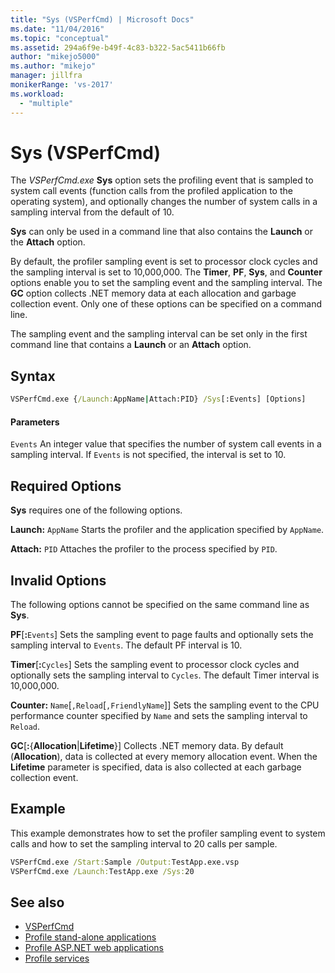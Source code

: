 ```yaml
---
title: "Sys (VSPerfCmd) | Microsoft Docs"
ms.date: "11/04/2016"
ms.topic: "conceptual"
ms.assetid: 294a6f9e-b49f-4c83-b322-5ac5411b66fb
author: "mikejo5000"
ms.author: "mikejo"
manager: jillfra
monikerRange: 'vs-2017'
ms.workload:
  - "multiple"
---
```

# Sys (VSPerfCmd)
The *VSPerfCmd.exe* **Sys** option sets the profiling event that is sampled to system call events (function calls from the profiled application to the operating system), and optionally changes the number of system calls in a sampling interval from the default of 10.

 **Sys** can only be used in a command line that also contains the **Launch** or the **Attach** option.

 By default, the profiler sampling event is set to processor clock cycles and the sampling interval is set to 10,000,000. The **Timer**, **PF**, **Sys**, and **Counter** options enable you to set the sampling event and the sampling interval. The **GC** option collects .NET memory data at each allocation and garbage collection event. Only one of these options can be specified on a command line.

 The sampling event and the sampling interval can be set only in the first command line that contains a **Launch** or an **Attach** option.

## Syntax

```cmd
VSPerfCmd.exe {/Launch:AppName|Attach:PID} /Sys[:Events] [Options]
```

#### Parameters
 `Events`
 An integer value that specifies the number of system call events in a sampling interval. If `Events` is not specified, the interval is set to 10.

## Required Options
 **Sys** requires one of the following options.

 **Launch:** `AppName`
 Starts the profiler and the application specified by `AppName`.

 **Attach:** `PID`
 Attaches the profiler to the process specified by `PID`.

## Invalid Options
 The following options cannot be specified on the same command line as **Sys**.

 **PF**[**:**`Events`]
 Sets the sampling event to page faults and optionally sets the sampling interval to `Events`. The default PF interval is 10.

 **Timer**[**:**`Cycles`]
 Sets the sampling event to processor clock cycles and optionally sets the sampling interval to `Cycles`. The default Timer interval is 10,000,000.

 **Counter:** `Name`[`,Reload`[`,FriendlyName`]]
 Sets the sampling event to the CPU performance counter specified by `Name` and sets the sampling interval to `Reload`.

 **GC**[**:**{**Allocation**&#124;**Lifetime**}]
 Collects .NET memory data. By default (**Allocation**), data is collected at every memory allocation event. When the **Lifetime** parameter is specified, data is also collected at each garbage collection event.

## Example
 This example demonstrates how to set the profiler sampling event to system calls and how to set the sampling interval to 20 calls per sample.

```cmd
VSPerfCmd.exe /Start:Sample /Output:TestApp.exe.vsp
VSPerfCmd.exe /Launch:TestApp.exe /Sys:20
```

## See also
- [VSPerfCmd](../profiling/vsperfcmd.md)
- [Profile stand-alone applications](../profiling/command-line-profiling-of-stand-alone-applications.md)
- [Profile ASP.NET web applications](../profiling/command-line-profiling-of-aspnet-web-applications.md)
- [Profile services](../profiling/command-line-profiling-of-services.md)
